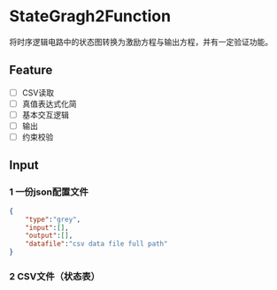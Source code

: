 # StateGragh2Function
将时序逻辑电路中的状态图转换为激励方程与输出方程，并有一定验证功能。

## Feature

- [ ] CSV读取
- [ ] 真值表达式化简
- [ ] 基本交互逻辑
- [ ] 输出
- [ ] 约束校验

## Input

### 1 一份json配置文件

```json
{
    "type":"grey",
    "input":[],
    "output":[],
    "datafile":"csv data file full path"
}
```

### 2 CSV文件（状态表）